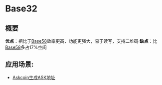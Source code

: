 # Base32

## 概要

**优点**：相比于[Base58](编解码-Base58.md)效率更高，功能更强大，易于读写，支持二维码
**缺点**：比[Base58](编解码-Base58.md)多占17%空间

## 应用场景:

- [Askcoin生成ASK地址](../../公链/Askcoin/Askcoin白皮书.md)
